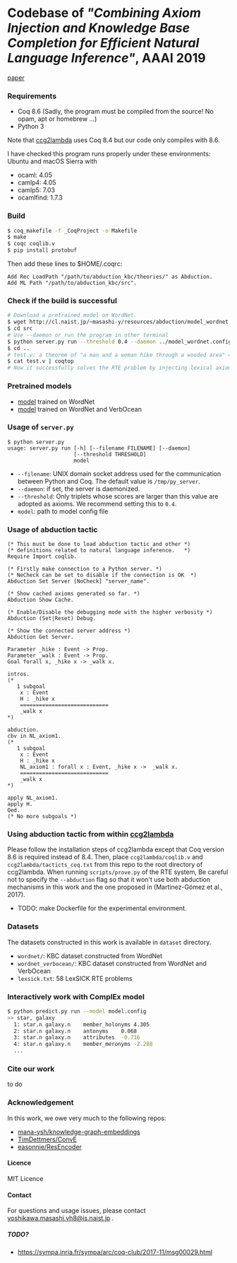 # Codebase of _"Combining Axiom Injection and Knowledge Base Completion for Efficient Natural Language Inference"_, AAAI 2019

[paper](https://arxiv.org/abs/1811.06203)

### Requirements

* Coq 8.6 (Sadly, the program must be compiled from the source! No opam, apt or homebrew ...)
* Python 3

Note that [ccg2lambda](https://github.com/mynlp/ccg2lambda) uses Coq 8.4 but our code only compiles with 8.6.

I have checked this program runs properly under these environments:
Ubuntu and macOS Sierra with
* ocaml: 4.05
* camlp4: 4.05
* camlp5: 7.03
* ocamlfind: 1.7.3

### Build

```sh
$ coq_makefile -f _CoqProject -o Makefile
$ make
$ coqc coqlib.v
$ pip install protobuf
```

Then add these lines to $HOME/.coqrc:

```
Add Rec LoadPath "/path/to/abduction_kbc/theories/" as Abduction.
Add ML Path "/path/to/abduction_kbc/src".
```

### Check if the build is successful

```sh
# Download a pretrained model on WordNet.
$ wget http://cl.naist.jp/~masashi-y/resources/abduction/model_wordnet.config
$ cd src
# Use --daemon or run the program in other terminal
$ python server.py run --threshold 0.4 --daemon ../model_wordnet.config 
$ cd .. 
# test.v: a theorem of "a man and a woman hike through a wooded area" => "a man and a woman walk through a wooded area"
$ cat test.v | coqtop
# Now it successfully solves the RTE problem by injecting lexical axioms!
```

### Pretrained models

- [model](http://cl.naist.jp/~masashi-y/resources/abduction/model_wordnet.config) trained on WordNet
- [model](http://cl.naist.jp/~masashi-y/resources/abduction/model_wordnet_verbocean.config) trained on WordNet and VerbOcean

### Usage of `server.py`

```
$ python server.py
usage: server.py run [-h] [--filename FILENAME] [--daemon]
                     [--threshold THRESHOLD]
                     model
```

* `--filename`: UNIX domain socket address used for the communication between Python and Coq. The default value is `/tmp/py_server`.
* `--daemon`:  if set, the server is daemonized.
* `--threshold`: Only triplets whose scores are larger than this value are adopted as axioms. We recommend setting this to `0.4`. 
* `model`: path to model config file

### Usage of abduction tactic

```coq
(* This must be done to load abduction tactic and other *)
(* definitions related to natural language inference.   *)
Require Import coqlib.

(* Firstly make connection to a Python server. *)
(* NeCheck can be set to disable if the connection is OK  *)
Abduction Set Server [NoCheck] "server_name".

(* Show cached axioms generated so far. *)
Abduction Show Cache.

(* Enable/Disable the debugging mode with the higher verbosity *)
Abduction (Set|Reset) Debug.

(* Show the connected server address *)
Abduction Get Server.

Parameter _hike : Event -> Prop.
Parameter _walk : Event -> Prop.
Goal forall x, _hike x -> _walk x.

intros.
(*
   1 subgoal
    x : Event
    H : _hike x
    ============================
    _walk x
*)

abduction.
cbv in NL_axiom1.
(*
   1 subgoal
    x : Event
    H : _hike x
    NL_axiom1 : forall x : Event, _hike x ->  _walk x.
    ============================
    _walk x
*)

apply NL_axiom1.
apply H.
Qed.
(* No more subgoals *)
```

### Using abduction tactic from within [ccg2lambda](https://github.com/mynlp/ccg2lambda)

Please follow the installation steps of ccg2lambda except that Coq version 8.6 is required instead of 8.4. Then, place `ccg2lambda/coqlib.v` and `ccg2lambda/tacticts_coq.txt` from this repo to the root directory of ccg2lambda. When running `scripts/prove.py` of the RTE system, Be careful not to specify the `--abduction` flag so that it won't use both abduction mechanisms in this work and the one proposed in (Martínez-Gómez et al., 2017).

* TODO: make Dockerfile for the experimental environment.

### Datasets
The datasets constructed in this work is available in `dataset` directory.
- `wordnet/`: KBC dataset constructed from WordNet
- `wordnet_verbocean/`: KBC dataset constructed from WordNet and VerbOcean
- `lexsick.txt`: 58 LexSICK RTE problems

### Interactively work with ComplEx model

```sh
$ python predict.py run --model model.config
>> star, galaxy
  1: star.n	galaxy.n	member_holonyms	4.305
  2: star.n	galaxy.n	antonyms	0.068
  3: star.n	galaxy.n	attributes	-0.716
  4: star.n	galaxy.n	member_meronyms	-2.288
  ...
```

### Cite our work

to do

### Acknowledgement
In this work, we owe very much to the following repos:
- [mana-ysh/knowledge-graph-embeddings](https://github.com/mana-ysh/knowledge-graph-embeddings)
- [TimDettmers/ConvE](https://github.com/TimDettmers/ConvE)
- [easonnie/ResEncoder](https://github.com/easonnie/ResEncoder)

#### Licence
MIT Licence

#### Contact
For questions and usage issues, please contact yoshikawa.masashi.yh8@is.naist.jp .

##### TODO?
* https://sympa.inria.fr/sympa/arc/coq-club/2017-11/msg00029.html

